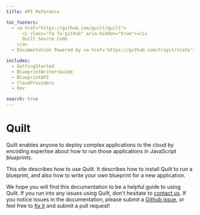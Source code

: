 ```yaml
---
title: API Reference

toc_footers:
  - <a href="https://github.com/quilt/quilt">
      <i class="fa fa-github" aria-hidden="true"></i>
      Quilt Source Code
    </a>
  - Documentation Powered by <a href='https://github.com/tripit/slate'>Slate</a>

includes:
  - GettingStarted
  - BlueprintWritersGuide
  - BlueprintAPI
  - CloudProviders
  - Dev

search: true
---
```


# Quilt

Quilt enables anyone to deploy complex applications to the cloud
by encoding expertise about how to run those applications in JavaScript
_blueprints_.

This site describes how to use Quilt. It describes how to
install Quilt to run a blueprint, and also how to write your own blueprint
for a new application.

We hope you will find this documentation to be a helpful guide to
using Quilt.  If you run into any issues using Quilt,
don't hesitate to
[contact us](http://quilt.io/#contact). If you notice
issues in the documentation, please submit a
[Github issue](https://github.com/quilt/quilt/issues/new),
or feel free to
[fix it](https://github.com/quilt/quilt/tree/master/docs)
and submit a pull request!
